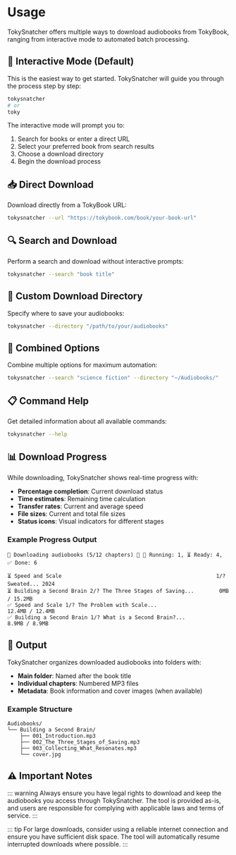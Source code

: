 # Usage

TokySnatcher offers multiple ways to download audiobooks from TokyBook, ranging from interactive mode to automated batch processing.

## 🎯 Interactive Mode (Default)

This is the easiest way to get started. TokySnatcher will guide you through the process step by step:

```bash
tokysnatcher
# or
toky
```

The interactive mode will prompt you to:
1. Search for books or enter a direct URL
2. Select your preferred book from search results
3. Choose a download directory
4. Begin the download process

## 📥 Direct Download

Download directly from a TokyBook URL:

```bash
tokysnatcher --url "https://tokybook.com/book/your-book-url"
```

## 🔍 Search and Download

Perform a search and download without interactive prompts:

```bash
tokysnatcher --search "book title"
```

## 📂 Custom Download Directory

Specify where to save your audiobooks:

```bash
tokysnatcher --directory "/path/to/your/audiobooks"
```

## 🔄 Combined Options

Combine multiple options for maximum automation:

```bash
tokysnatcher --search "science fiction" --directory "~/Audiobooks/"
```

## 📋 Command Help

Get detailed information about all available commands:

```bash
tokysnatcher --help
```

## 📊 Download Progress

While downloading, TokySnatcher shows real-time progress with:

- **Percentage completion**: Current download status
- **Time estimates**: Remaining time calculation
- **Transfer rates**: Current and average speed
- **File sizes**: Current and total file sizes
- **Status icons**: Visual indicators for different stages

### Example Progress Output

```
🚀 Downloading audiobooks (5/12 chapters) 📝 🔄 Running: 1, ⏳ Ready: 4, ✅ Done: 6

⏳ Speed and Scale                                                 1/? Sweated... 2024
⏳ Building a Second Brain 2/? The Three Stages of Saving...        0MB / 15.2MB
✅ Speed and Scale 1/? The Problem with Scale...                   12.4MB / 12.4MB
✅ Building a Second Brain 1/? What is a Second Brain?...          8.9MB / 8.9MB
```

## 📁 Output

TokySnatcher organizes downloaded audiobooks into folders with:
- **Main folder**: Named after the book title
- **Individual chapters**: Numbered MP3 files
- **Metadata**: Book information and cover images (when available)

### Example Structure
```
Audiobooks/
└── Building a Second Brain/
    ├── 001_Introduction.mp3
    ├── 002_The_Three_Stages_of_Saving.mp3
    ├── 003_Collecting_What_Resonates.mp3
    └── cover.jpg
```

## ⚠️ Important Notes

::: warning
Always ensure you have legal rights to download and keep the audiobooks you access through TokySnatcher. The tool is provided as-is, and users are responsible for complying with applicable laws and terms of service.
:::

::: tip
For large downloads, consider using a reliable internet connection and ensure you have sufficient disk space. The tool will automatically resume interrupted downloads where possible.
:::
